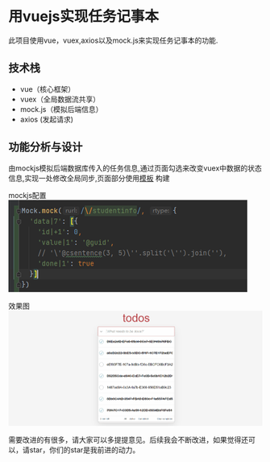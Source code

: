 # 用vuejs实现任务记事本
此项目使用vue，vuex,axios以及mock.js来实现任务记事本的功能.

## 技术栈
* vue（核心框架）
* vuex（全局数据流共享）
* mock.js（模拟后端信息）
* axios (发起请求)

## 功能分析与设计
由mockjs模拟后端数据库传入的任务信息,通过页面勾选来改变vuex中数据的状态信息,实现一处修改全局同步,页面部分使用[模板](https://github.com/tastejs/todomvc-app-template )
构建

mockjs配置
![img.png](img.png)

效果图
![gif1.gif](gif1.gif)

需要改进的有很多，请大家可以多提提意见。后续我会不断改进，如果觉得还可以，请star，你们的star是我前进的动力。
